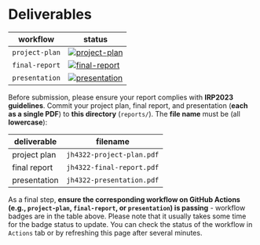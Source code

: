 # Deliverables

| workflow | status |
| - | - |
| `project-plan` | [![project-plan](https://github.com/ese-msc-2022/irp-jh4322/actions/workflows/project-plan.yml/badge.svg)](https://github.com/ese-msc-2022/irp-jh4322/actions/workflows/project-plan.yml) |
| `final-report` | [![final-report](https://github.com/ese-msc-2022/irp-jh4322/actions/workflows/final-report.yml/badge.svg)](https://github.com/ese-msc-2022/irp-jh4322/actions/workflows/final-report.yml) |
| `presentation` | [![presentation](https://github.com/ese-msc-2022/irp-jh4322/actions/workflows/presentation.yml/badge.svg)](https://github.com/ese-msc-2022/irp-jh4322/actions/workflows/presentation.yml) |

Before submission, please ensure your report complies with **IRP2023 guidelines**. Commit your project plan, final report, and presentation (**each as a single PDF**) to **this directory** (`reports/`). The **file name** must be (all **lowercase**):

| deliverable | filename |
| - | - |
| project plan | `jh4322-project-plan.pdf` |
| final report | `jh4322-final-report.pdf` |
| presentation | `jh4322-presentation.pdf` |

As a final step, **ensure the corresponding workflow on GitHub Actions (e.g., `project-plan`, `final-report`, or `presentation`) is passing** - workflow badges are in the table above. Please note that it usually takes some time for the badge status to update. You can check the status of the workflow in `Actions` tab or by refreshing this page after several minutes.
